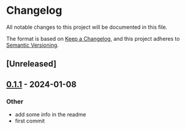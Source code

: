 # Changelog
All notable changes to this project will be documented in this file.

The format is based on [Keep a Changelog](https://keepachangelog.com/en/1.0.0/),
and this project adheres to [Semantic Versioning](https://semver.org/spec/v2.0.0.html).

## [Unreleased]

## [0.1.1](https://github.com/Miaxos/sharded-thread/compare/v0.1.0...v0.1.1) - 2024-01-08

### Other
- add some info in the readme
- first commit
